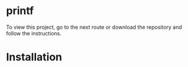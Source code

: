 # printf

To view this project, go to the next route or download the repository and follow the instructions.

Installation
=============
